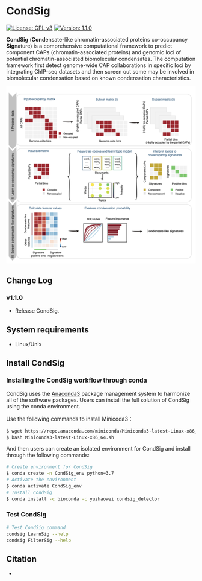 # CondSig

[![License: GPL v3](https://img.shields.io/badge/License-GPLv3-blue.svg)](https://www.gnu.org/licenses/gpl-3.0)
[![Version: 1.1.0](https://img.shields.io/badge/Version-1.0.0-brightgreen.svg)](https://www.gnu.org/licenses/gpl-3.0)

**CondSig** (**Cond**ensate-like chromatin-associated proteins co-occupancy **Sig**nature) is a comprehensive computational framework to predict component CAPs (chromatin-associated proteins) and genomic loci of potential chromatin-associated biomolecular condensates. The computation framework first detect genome-wide CAP collaborations in specific loci by integrating ChIP-seq datasets and then screen out some may be involved in biomolecular condensation based on known condensation characteristics.

<p align="center">
<img src="./image/Schematic.png"/>
</p>


## Change Log

### v1.1.0
* Release CondSig.

## System requirements
* Linux/Unix

## Install CondSig

### Installing the CondSig workflow through conda

CondSig uses the [Anaconda3](http://conda.pydata.org/miniconda.html) package management system to harmonize all of the software packages. Users can install the full solution of CondSig using the conda environment.

Use the following commands to install Minicoda3：
``` bash
$ wget https://repo.anaconda.com/miniconda/Miniconda3-latest-Linux-x86_64.sh
$ bash Miniconda3-latest-Linux-x86_64.sh
```
And then users can create an isolated environment for CondSig and install through the following commands:
``` bash
# Create environment for CondSig
$ conda create -n CondSig_env python=3.7
# Activate the environment
$ conda activate CondSig_env
# Install CondSig
$ conda install -c bioconda -c yuzhaowei condsig_detector
```

### Test CondSig

```bash
# Test CondSig command
condsig LearnSig --help
condsig FilterSig --help
```

## Citation

-
